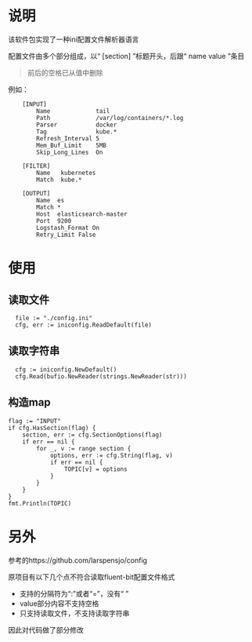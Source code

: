 # 说明
该软件包实现了一种ini配置文件解析器语言

配置文件由多个部分组成，以“ [section] ”标题开头，后跟“ name value ”条目

> 前后的空格已从值中删除

例如：
```
    [INPUT]
        Name             tail
        Path             /var/log/containers/*.log
        Parser           docker
        Tag              kube.*
        Refresh_Interval 5
        Mem_Buf_Limit    5MB
        Skip_Long_Lines  On

    [FILTER]
        Name   kubernetes
        Match  kube.*

    [OUTPUT]
        Name  es
        Match *
        Host  elasticsearch-master
        Port  9200
        Logstash_Format On
        Retry_Limit False
```
# 使用

## 读取文件
```
  file := "./config.ini"
  cfg, err := iniconfig.ReadDefault(file)
```
## 读取字符串
```
  cfg := iniconfig.NewDefault()
  cfg.Read(bufio.NewReader(strings.NewReader(str)))
```
## 构造map
```
flag := "INPUT"
if cfg.HasSection(flag) {
    section, err := cfg.SectionOptions(flag)
    if err == nil {
        for _, v := range section {
            options, err := cfg.String(flag, v)
            if err == nil {
                TOPIC[v] = options
            }
        }
    }
}
fmt.Println(TOPIC)
```

# 另外
参考的https://github.com/larspensjo/config

原项目有以下几个点不符合读取fluent-bit配置文件格式
-   支持的分隔符为“:”或者“=”，没有“ ”
-   value部分内容不支持空格
-   只支持读取文件，不支持读取字符串

因此对代码做了部分修改
